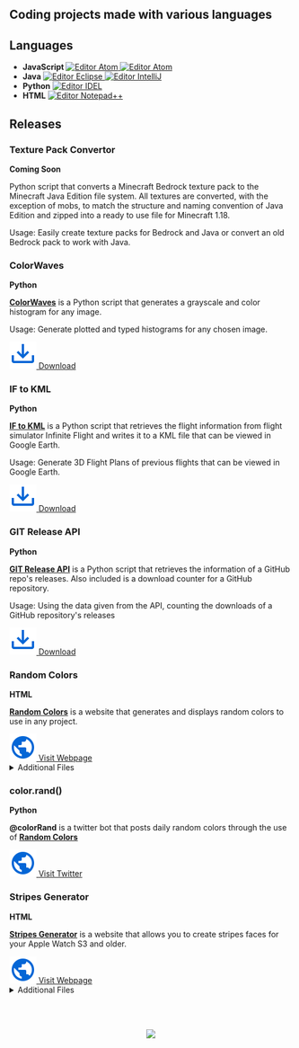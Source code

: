 <meta charset="UTF-8">
<link rel="shortcut icon" type="image/png" href="https://emojipedia-us.s3.dualstack.us-west-1.amazonaws.com/thumbs/120/microsoft/209/scroll_1f4dc.png"/>

<h2>Coding projects made with various languages </b>

<h2>Languages</h2>
<ul>
	<li>
		<b>JavaScript </b>
		<a href="https://atom.io/">
			<img src="https://img.shields.io/badge/Editor-Atom-informational?style=flat&logo=atom&logoColor=white&color=111111" alt="Editor Atom">
		</a>
		<a href="http://jsfiddle.net/">
			<img src="https://img.shields.io/badge/Editor-JSFiddle-informational?style=flat&logo=jsfiddle&logoColor=white&color=111111" alt="Editor Atom">
		</a>
	</li>
	<li>
		<b>Java</b>
		<a href="https://www.eclipse.org/downloads/packages/release/2020-03/r">
			<img src="https://img.shields.io/badge/Editor-Eclipse-informational?style=flat&logo=eclipse-ide&logoColor=white&color=111111" alt="Editor Eclipse" />
		</a>
		<a href="https://www.jetbrains.com/idea/download/">
			<img src="https://img.shields.io/badge/Editor-IntelliJ-informational?style=flat&logo=intellij-idea&logoColor=white&color=111111" alt="Editor IntelliJ" />
		</a>
	</li>
	<li>
		<b>Python</b>
		<a href="https://www.python.org/downloads/">
			<img src="https://img.shields.io/badge/Editor-IDEL-informational?style=flat&logo=python&logoColor=white&color=111111" alt="Editor IDEL" />
		</a>
	</li>
	<li>
		<b>HTML</b>
		<a href="https://notepad-plus-plus.org/downloads/">
			<img src="https://img.shields.io/badge/Editor-Notepad++-informational?style=flat&logo=notepadplusplus&logoColor=white&color=111111" alt="Editor Notepad++" />
		</a>
	</li>
</ul>

<h2>Releases</h2>

<section>
	<h3>Texture Pack Convertor</h3>
	<b>Coming Soon</b>
	<p>
		<!---<b><a href="https://github.com/ChauhanSai/Script-Projects/releases/tag/r6">Texture Pack Convertor</a></b> is a---> Python script that converts a Minecraft Bedrock texture pack to the Minecraft Java Edition file system. All textures are converted, with the exception of mobs, to match the structure and naming convention of Java Edition and zipped into a ready to use file for Minecraft 1.18.
	</p>
	<p>
		Usage: Easily create texture packs for Bedrock and Java or convert an old Bedrock pack to work with Java.
	</p>
	<!----<a href="https://github.com/ChauhanSai/Script-Projects/releases/download/r6/.exe">
		<img src="\files\tray-arrow-down.svg" />
		Download
	</a>
	<details>
		<summary>Additional Files</summary>
		<br>
		<a href="https://github.com/ChauhanSai/Script-Projects/releases/download/r6/.zip">
			<img src="\files\zip-box-outline.svg" />
			Download .zip
		</a>
	</details>--->
</section>

<section>
	<h3>ColorWaves</h3>
	<b>Python</b>
	<p>
		<b><a href="https://github.com/ChauhanSai/Script-Projects/releases/tag/r5">ColorWaves</a></b> is a Python script that generates a grayscale and color histogram for any image.
	</p>
	<p>
		Usage: Generate plotted and typed histograms for any chosen image.
	</p>
	<a href="https://github.com/ChauhanSai/Script-Projects/releases/download/r5/colorWaves.zip">
		<img src="\files\tray-arrow-down.svg" />
		Download
	</a>
</section>

<section>
	<h3>IF to KML</h3>
	<b>Python</b>
	<p>
		<b><a href="https://github.com/ChauhanSai/Script-Projects/releases/tag/r3">IF to KML</a></b> is a Python script that retrieves the flight information from flight simulator Infinite Flight and writes it to a KML file that can be viewed in Google Earth.
	</p>
	<p>
		Usage: Generate 3D Flight Plans of previous flights that can be viewed in Google Earth. 
	</p>
	<a href="https://github.com/ChauhanSai/Script-Projects/releases/download/r3/IFtoKML.zip">
		<img src="\files\tray-arrow-down.svg" />
		Download
	</a>
</section>

<section>
	<h3>GIT Release API</h3>
	<b>Python</b>
	<p>
		<b><a href="https://github.com/ChauhanSai/Script-Projects/releases/tag/r1">GIT Release API</a></b> is a Python script that retrieves the information of a GitHub repo's releases. Also included is a download counter for a GitHub repository.
	</p>
	<p>
		Usage: Using the data given from the API, counting the downloads of a GitHub repository's releases
	</p>
	<a href="https://github.com/ChauhanSai/Script-Projects/releases/download/r1/git-release-api.zip">
		<img src="\files\tray-arrow-down.svg" />
		Download
	</a>
</section>

<section>
	<h3>Random Colors</h3>
	<b>HTML</b>
	<p>
		<b><a href="https://github.com/ChauhanSai/Script-Projects/releases/tag/r4">Random Colors</a></b> is a website that generates and displays random colors to use in any project.
	</p>
	<a href="https://chauhansai.github.io/Script-Projects/HTML/randomColors/randomColors.html">
		<img src="\files\earth.svg" />
		Visit Webpage
	</a>
	<details>
		<summary>Additional Files</summary>
		<br>
		<a href="https://github.com/ChauhanSai/Script-Projects/releases/download/r4/randomColors.zip">
			<img src="\files\zip-box-outline.svg" />
			Download .zip
		</a>
	</details>
</section>

<section>
	<h3>color.rand()</h3>
	<b>Python</b>
	<p>
		<b>@colorRand</b> is a twitter bot that posts daily random colors through the use of <b><a href="#random-colors">Random Colors</a></b>
	</p>
	<a href="https://twitter.com/colorRand">
		<img src="\files\earth.svg" />
		Visit Twitter
	</a>
</section>
	
<section>
	<h3>Stripes Generator</h3>
	<b>HTML</b>
	<p>
		<b><a href="https://github.com/ChauhanSai/Script-Projects/releases/tag/r2">Stripes Generator</a></b> is a website that allows you to create stripes faces for your Apple Watch S3 and older.
	</p>
	<a href="https://chauhansai.github.io/Script-Projects/HTML/stripesGenerator/stripesGenerator.html">
		<img src="\files\earth.svg" />
		Visit Webpage
	</a>
	<details>
		<summary>Additional Files</summary>
		<br>
		<a href="https://github.com/ChauhanSai/Script-Projects/releases/download/r2/stripesGenerator.zip">
			<img src="\files\zip-box-outline.svg" />
			Download .zip
		</a>
	</details>
</section>

<br/><br/>
<p align="center">
	<a href="https://github.com/ChauhanSai/Script-Projects">
		<img src="https://github-readme-stats.vercel.app/api/pin/?username=ChauhanSai&repo=Script-Projects&title_color=ffffff&text_color=ffffff&icon_color=ffffff&bg_color=1d1f21" />
	</a>
</p>
